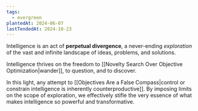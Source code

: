 ```yaml
---
tags:
  - evergreen
plantedAt: 2024-06-07
lastTendedAt: 2024-10-23
---
```

Intelligence is an act of **perpetual divergence**, a never-ending *exploration* of the vast and infinite landscape of ideas, problems, and solutions.

Intelligence thrives on the freedom to [[Novelty Search Over Objective Optimization|wander]], to question, and to discover.

In this light, any attempt to [[Objectives Are a False Compass|control or constrain intelligence is inherently counterproductive]]. By imposing limits on the scope of exploration, we effectively stifle the very essence of what makes intelligence so powerful and transformative.
